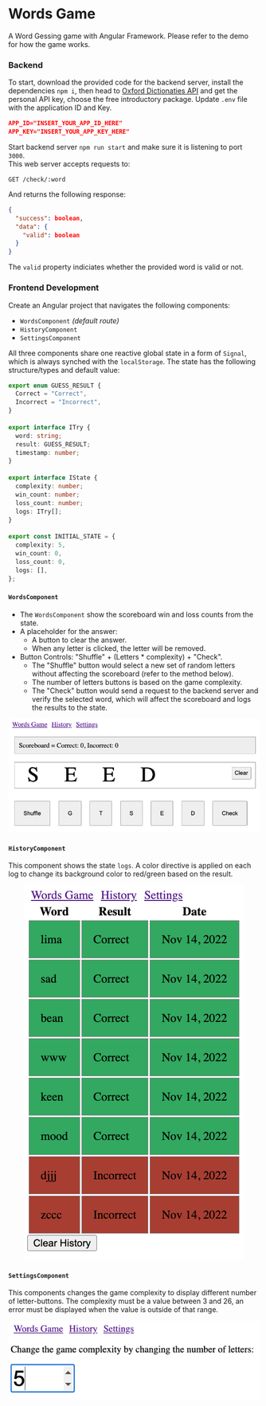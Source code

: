 
# Words Game

A Word Gessing game with Angular Framework. Please refer to the demo for how the game works.

### Backend

To start, download the provided code for the backend server, install the
dependencies `npm i`, then head to
[Oxford Dictionaties API](https://developer.oxforddictionaries.com/) and get
the personal API key, choose the free introductory package. Update `.env`
file with the application ID and Key.

```json
APP_ID="INSERT_YOUR_APP_ID_HERE"
APP_KEY="INSERT_YOUR_APP_KEY_HERE"
```

Start backend server `npm run start` and make sure it is listening to port
`3000`.\
This web server accepts requests to:

```http
GET /check/:word
```

And returns the following response:

```json
{
  "success": boolean,
  "data": {
    "valid": boolean
  }
}
```

The `valid` property indiciates whether the provided word is valid or not.

### Frontend Development

Create an Angular project that navigates the following components:

- `WordsComponent` _(default route)_
- `HistoryComponent`
- `SettingsComponent`

All three components share one reactive global state in a form of `Signal`,
which is always synched with the `localStorage`. The state has the following
structure/types and default value:

```ts
export enum GUESS_RESULT {
  Correct = "Correct",
  Incorrect = "Incorrect",
}

export interface ITry {
  word: string;
  result: GUESS_RESULT;
  timestamp: number;
}

export interface IState {
  complexity: number;
  win_count: number;
  loss_count: number;
  logs: ITry[];
}

export const INITIAL_STATE = {
  complexity: 5,
  win_count: 0,
  loss_count: 0,
  logs: [],
};
```

#### `WordsComponent`

- The `WordsComponent` show the scoreboard win and loss counts from the state.
- A placeholder for the answer:
  - A button to clear the answer.
  - When any letter is clicked, the letter will be removed.
- Button Controls: "Shuffle" + (Letters * complexity) + "Check".
  - The "Shuffle" button would select a new set of random letters without
    affecting the scoreboard (refer to the method below).
  - The number of letters buttons is based on the game complexity.
  - The "Check" button would send a request to the backend server and verify the
    selected word, which will affect the scoreboard and logs the results to the
    state.

<p align="center">
  <img src="./snapshot-words.png" />
</p>


#### `HistoryComponent`

This component shows the state `logs`. A color directive is applied on each log
to change its background color to red/green based on the result.

<p align="center">
  <img src="./snapshot-history.png" />
</p>

#### `SettingsComponent`

This components changes the game complexity to display different number of
letter-buttons. The complexity must be a value between 3 and 26, an error must
be displayed when the value is outside of that range.

<p align="center">
  <img src="./snapshot-settings.png" />
</p>


